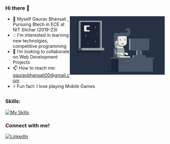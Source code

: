 ### Hi there 👋

<img alt="Night Coding" src="https://raw.githubusercontent.com/AVS1508/AVS1508/master/assets/Night-Coding.gif" align="right"/>
<!--- <img align="right" alt="GIF" src="https://media.giphy.com/media/836HiJc7pgzy8iNXCn/giphy.gif" /> --->  
   
- 🔭 Myself Gaurav Bhansali , Pursuing Btech in ECE at NIT Silchar (2019-23)
- 💡 I'm interested in learning new technolgies, competitive programming
- 👯 I’m looking to collaborate on Web Development Projects
- 📫 How to reach me: gauravbhansali00@gmail.com
- ⚡ Fun fact: I love playing Mobile Games

### Skills:  
[![My Skills](https://skillicons.dev/icons?i=c,cpp,html,css,js,nodejs,react,bootstrap,tailwind)](https://skillicons.dev)

### Connect with me!

[![LinkedIn](https://img.shields.io/badge/LinkedIn-Gaurav%20Bhansali-blue)](https://www.linkedin.com/in/gaurav-bhansali-807464193/)

<!-- <img align="center" src="https://github-readme-stats.vercel.app/api?username=gaurav-bhansali&include_all_commits=true&count_private=true&show_icons=true&line_height=20&title_color=7A7ADB&icon_color=2234AE&text_color=D3D3D3&bg_color=0,000000,130F40" alt="Gaurav Bhansali's Github Stats"> -->
